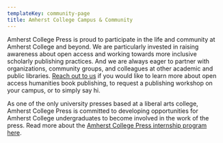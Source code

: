 ```yaml
---
templateKey: community-page
title: Amherst College Campus & Community
---
```

Amherst College Press is proud to participate in the life and community at Amherst College and beyond. We are particularly invested in raising awareness about open access and working towards more inclusive scholarly publishing practices. And we are always eager to partner with organizations, community groups, and colleagues at other academic and public libraries. [Reach out to us](https://acpress.amherst.edu/contact) if you would like to learn more about open access humanities book publishing, to request a publishing workshop on your campus, or to simply say hi.

As one of the only university presses based at a liberal arts college, Amherst College Press is committed to developing opportunities for Amherst College undergraduates to become involved in the work of the press. Read more about the [Amherst College Press internship program here](https://acpress.amherst.edu/internships).